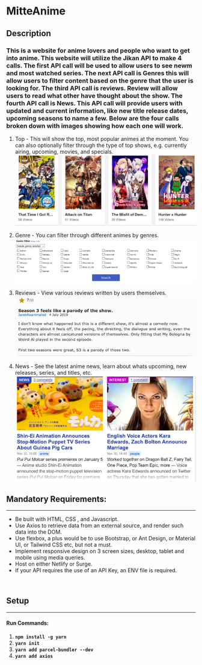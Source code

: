 # MitteAnime

## Description

### This is a website for anime lovers and people who want to get into anime. This website will utilize the Jikan API to make 4 calls. The first API call will be used to allow users to see newm and most watched series. The next API call is Genres this will allow users to filter content based on the genre that the user is looking for. The third API call is reviews. Review will allow users to read what other have thought about the show. The fourth API call is News. This API call will provide users with updated and current information, like new title release dates, upcoming seasons to name a few. Below are the four calls broken down with images showing how each one will work.

1. Top - This will show the top, most popular animes at the moment. You can also optionally filter through the type of top shows, e.g. currently airing, upcoming, movies, and specials.
   ![New shows](img/animeimg.png)
2. Genre - You can filter through different animes by genres.
   ![Genre](img/Genre.png)

3. Reviews - View various reviews written by users themselves.
   ![reviews](img/reviews.png)

4. News - See the latest anime news, learn about whats upcoming, new releases, series, and titles, etc.
   ![news](img/news.png)

## Mandatory Requirements:

---

- Be built with HTML, CSS , and Javascript.
- Use Axios to retrieve data from an external source, and render such data into the DOM.
- Use flexbox, a plus would be to use Bootstrap, or Ant Design, or Material UI, or Tailwind CSS etc, but not a must.
- Implement responsive design on 3 screen sizes, desktop, tablet and mobile using media queries.
- Host on either Netlify or Surge.
- If your API requires the use of an API Key, an ENV file is required.

<br>

## Setup

---

#### Run Commands:

1. **`npm install -g yarn`**
2. **`yarn init`**
3. **`yarn add parcel-bundler --dev`**
4. **`yarn add axios`**
